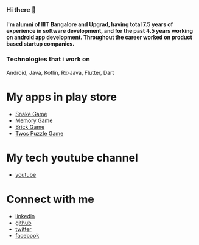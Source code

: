 

<!--
**kpradeepkumarreddy/kpradeepkumarreddy** is a ✨ _special_ ✨ repository because its `README.md` (this file) appears on your GitHub profile.

Here are some ideas to get you started:

- 🔭 I’m currently working on ...
- 🌱 I’m currently learning ...
- 👯 I’m looking to collaborate on ...
- 🤔 I’m looking for help with ...
- 💬 Ask me about ...
- 📫 How to reach me: ...
- 😄 Pronouns: ...
- ⚡ Fun fact: ...
-->
### Hi there 👋
#### I'm alumni of IIIT Bangalore and Upgrad, having total 7.5 years of experience in software development, and for the past 4.5 years working on android app development. Throughout the career worked on product based startup companies.

### Technologies that i work on
Android, Java, Kotlin, Rx-Java, Flutter, Dart

# My apps in play store
* [Snake Game](https://play.google.com/store/apps/details?id=com.pradeep.snakegame)
* [Memory Game](https://play.google.com/store/apps/details?id=com.pradeep.memorygame)
* [Brick Game](https://play.google.com/store/apps/details?id=com.pradeep.brickgame)
* [Twos Puzzle Game](https://play.google.com/store/apps/details?id=com.pradeep.twos)

# My tech youtube channel
* [youtube](https://www.youtube.com/channel/UC1aZ1UmpEmZwa9Y6XBvvPgg)

# Connect with me
* [linkedin](https://www.linkedin.com/in/pradeepkumarreddyk/)
* [github](https://github.com/kpradeepkumarreddy)
* [twitter](https://twitter.com/PradeepKumRed1)
* [facebook](https://www.facebook.com/PradeepKumarKReddy/)
